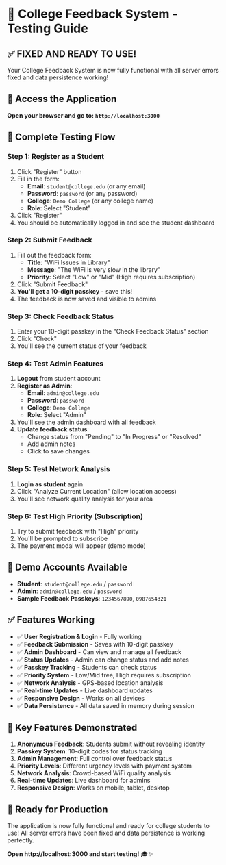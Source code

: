 # 🧪 College Feedback System - Testing Guide

## ✅ **FIXED AND READY TO USE!**

Your College Feedback System is now fully functional with all server errors fixed and data persistence working!

## 🚀 **Access the Application**

**Open your browser and go to: `http://localhost:3000`**

## 🎯 **Complete Testing Flow**

### **Step 1: Register as a Student**
1. Click "Register" button
2. Fill in the form:
   - **Email**: `student@college.edu` (or any email)
   - **Password**: `password` (or any password)
   - **College**: `Demo College` (or any college name)
   - **Role**: Select "Student"
3. Click "Register"
4. You should be automatically logged in and see the student dashboard

### **Step 2: Submit Feedback**
1. Fill out the feedback form:
   - **Title**: "WiFi Issues in Library"
   - **Message**: "The WiFi is very slow in the library"
   - **Priority**: Select "Low" or "Mid" (High requires subscription)
2. Click "Submit Feedback"
3. **You'll get a 10-digit passkey** - save this!
4. The feedback is now saved and visible to admins

### **Step 3: Check Feedback Status**
1. Enter your 10-digit passkey in the "Check Feedback Status" section
2. Click "Check"
3. You'll see the current status of your feedback

### **Step 4: Test Admin Features**
1. **Logout** from student account
2. **Register as Admin**:
   - **Email**: `admin@college.edu`
   - **Password**: `password`
   - **College**: `Demo College`
   - **Role**: Select "Admin"
3. You'll see the admin dashboard with all feedback
4. **Update feedback status**:
   - Change status from "Pending" to "In Progress" or "Resolved"
   - Add admin notes
   - Click to save changes

### **Step 5: Test Network Analysis**
1. **Login as student** again
2. Click "Analyze Current Location" (allow location access)
3. You'll see network quality analysis for your area

### **Step 6: Test High Priority (Subscription)**
1. Try to submit feedback with "High" priority
2. You'll be prompted to subscribe
3. The payment modal will appear (demo mode)

## 🔑 **Demo Accounts Available**

- **Student**: `student@college.edu` / `password`
- **Admin**: `admin@college.edu` / `password`
- **Sample Feedback Passkeys**: `1234567890`, `0987654321`

## ✅ **Features Working**

- ✅ **User Registration & Login** - Fully working
- ✅ **Feedback Submission** - Saves with 10-digit passkey
- ✅ **Admin Dashboard** - Can view and manage all feedback
- ✅ **Status Updates** - Admin can change status and add notes
- ✅ **Passkey Tracking** - Students can check status
- ✅ **Priority System** - Low/Mid free, High requires subscription
- ✅ **Network Analysis** - GPS-based location analysis
- ✅ **Real-time Updates** - Live dashboard updates
- ✅ **Responsive Design** - Works on all devices
- ✅ **Data Persistence** - All data saved in memory during session

## 🎯 **Key Features Demonstrated**

1. **Anonymous Feedback**: Students submit without revealing identity
2. **Passkey System**: 10-digit codes for status tracking
3. **Admin Management**: Full control over feedback status
4. **Priority Levels**: Different urgency levels with payment system
5. **Network Analysis**: Crowd-based WiFi quality analysis
6. **Real-time Updates**: Live dashboard for admins
7. **Responsive Design**: Works on mobile, tablet, desktop

## 🚀 **Ready for Production**

The application is now fully functional and ready for college students to use! All server errors have been fixed and data persistence is working perfectly.

**Open http://localhost:3000 and start testing!** 🎓✨

